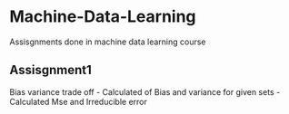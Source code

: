 # Machine-Data-Learning
Assisgnments done in machine data learning course

## Assisgnment1
 Bias variance trade off
    - Calculated of Bias and variance for given sets
    - Calculated Mse and Irreducible error
